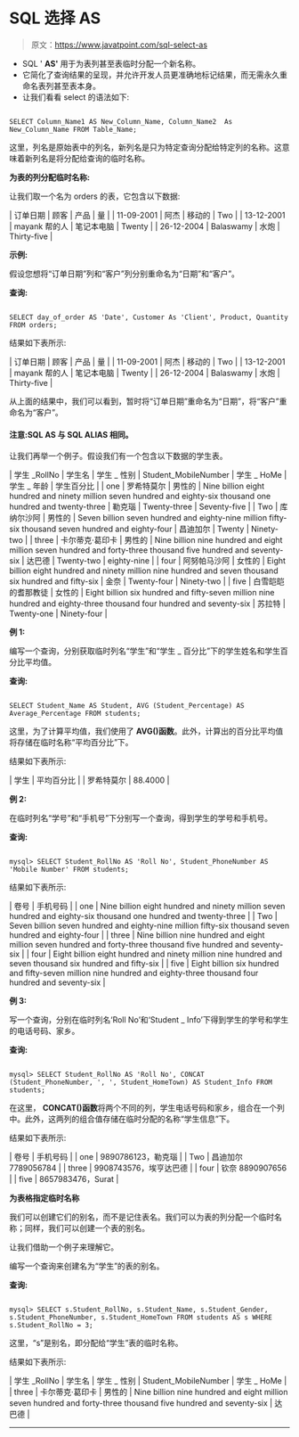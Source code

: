 # SQL 选择 AS

> 原文：<https://www.javatpoint.com/sql-select-as>

*   SQL ' **AS'** 用于为表列甚至表临时分配一个新名称。
*   它简化了查询结果的呈现，并允许开发人员更准确地标记结果，而无需永久重命名表列甚至表本身。
*   让我们看看 select 的语法如下:

```

SELECT Column_Name1 AS New_Column_Name, Column_Name2  As New_Column_Name FROM Table_Name;  

```

这里，列名是原始表中的列名，新列名是只为特定查询分配给特定列的名称。这意味着新列名是将分配给查询的临时名称。

**为表的列分配临时名称:**

让我们取一个名为 orders 的表，它包含以下数据:

| 订单日期 | 顾客 | 产品 | 量 |
| 11-09-2001 | 阿杰 | 移动的 | Two |
| 13-12-2001 | mayank 帮的人 | 笔记本电脑 | Twenty |
| 26-12-2004 | Balaswamy | 水炮 | Thirty-five |

**示例:**

假设您想将“订单日期”列和“客户”列分别重命名为“日期”和“客户”。

**查询:**

```

SELECT day_of_order AS 'Date', Customer As 'Client', Product, Quantity FROM orders;    

```

结果如下表所示:

| 订单日期 | 顾客 | 产品 | 量 |
| 11-09-2001 | 阿杰 | 移动的 | Two |
| 13-12-2001 | mayank 帮的人 | 笔记本电脑 | Twenty |
| 26-12-2004 | Balaswamy | 水炮 | Thirty-five |

从上面的结果中，我们可以看到，暂时将“订单日期”重命名为“日期”，将“客户”重命名为“客户”。

#### 注意:SQL AS 与 SQL ALIAS 相同。

让我们再举一个例子。假设我们有一个包含以下数据的学生表。

| 学生 _RollNo | 学生名 | 学生 _ 性别 | Student_MobileNumber | 学生 _ HoMe | 学生 _ 年龄 | 学生百分比 |
| one | 罗希特莫尔 | 男性的 | Nine billion eight hundred and ninety million seven hundred and eighty-six thousand one hundred and twenty-three | 勒克瑙 | Twenty-three | Seventy-five |
| Two | 库纳尔沙阿 | 男性的 | Seven billion seven hundred and eighty-nine million fifty-six thousand seven hundred and eighty-four | 昌迪加尔 | Twenty | Ninety-two |
| three | 卡尔蒂克·葛印卡 | 男性的 | Nine billion nine hundred and eight million seven hundred and forty-three thousand five hundred and seventy-six | 达巴德 | Twenty-two | eighty-nine |
| four | 阿努帕马沙阿 | 女性的 | Eight billion eight hundred and ninety million nine hundred and seven thousand six hundred and fifty-six | 金奈 | Twenty-four | Ninety-two |
| five | 白雪皑皑的耆那教徒 | 女性的 | Eight billion six hundred and fifty-seven million nine hundred and eighty-three thousand four hundred and seventy-six | 苏拉特 | Twenty-one | Ninety-four |

**例 1:**

编写一个查询，分别获取临时列名“学生”和“学生 _ 百分比”下的学生姓名和学生百分比平均值。

**查询:**

```

SELECT Student_Name AS Student, AVG (Student_Percentage) AS Average_Percentage FROM students;

```

这里，为了计算平均值，我们使用了 **AVG()函数**。此外，计算出的百分比平均值将存储在临时名称“平均百分比”下。

结果如下表所示:

| 学生 | 平均百分比 |
| 罗希特莫尔 | 88.4000 |

**例 2:**

在临时列名“学号”和“手机号”下分别写一个查询，得到学生的学号和手机号。

**查询:**

```

mysql> SELECT Student_RollNo AS 'Roll No', Student_PhoneNumber AS 'Mobile Number' FROM students;

```

结果如下表所示:

| 卷号 | 手机号码 |
| one | Nine billion eight hundred and ninety million seven hundred and eighty-six thousand one hundred and twenty-three |
| Two | Seven billion seven hundred and eighty-nine million fifty-six thousand seven hundred and eighty-four |
| three | Nine billion nine hundred and eight million seven hundred and forty-three thousand five hundred and seventy-six |
| four | Eight billion eight hundred and ninety million nine hundred and seven thousand six hundred and fifty-six |
| five | Eight billion six hundred and fifty-seven million nine hundred and eighty-three thousand four hundred and seventy-six |

**例 3:**

写一个查询，分别在临时列名‘Roll No’和‘Student _ Info’下得到学生的学号和学生的电话号码、家乡。

**查询:**

```

mysql> SELECT Student_RollNo AS 'Roll No', CONCAT (Student_PhoneNumber, ', ', Student_HomeTown) AS Student_Info FROM students;

```

在这里， **CONCAT()函数**将两个不同的列，学生电话号码和家乡，组合在一个列中。此外，这两列的组合值存储在临时分配的名称“学生信息”下。

结果如下表所示:

| 卷号 | 手机号码 |
| one | 9890786123，勒克瑙 |
| Two | 昌迪加尔 7789056784 |
| three | 9908743576，埃亨达巴德 |
| four | 钦奈 8890907656 |
| five | 8657983476，Surat |

**为表格指定临时名称**

我们可以创建它们的别名，而不是记住表名。我们可以为表的列分配一个临时名称；同样，我们可以创建一个表的别名。

让我们借助一个例子来理解它。

编写一个查询来创建名为“学生”的表的别名。

**查询:**

```

mysql> SELECT s.Student_RollNo, s.Student_Name, s.Student_Gender, s.Student_PhoneNumber, s.Student_HomeTown FROM students AS s WHERE s.Student_RollNo = 3;

```

这里，“s”是别名，即分配给“学生”表的临时名称。

结果如下表所示:

| 学生 _RollNo | 学生名 | 学生 _ 性别 | Student_MobileNumber | 学生 _ HoMe |
| three | 卡尔蒂克·葛印卡 | 男性的 | Nine billion nine hundred and eight million seven hundred and forty-three thousand five hundred and seventy-six | 达巴德 |

* * *
